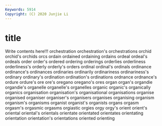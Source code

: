 ```yaml
---
Keywords: 5914
Copyright: (C) 2020 Junjie Li
---
```


# title

Write contents here!!!
orchestration
orchestration's 
orchestrations 
orchid 
orchid's 
orchids 
orcs 
ordain 
ordained 
ordaining 
ordains
ordeal 
ordeal's 
ordeals 
order 
order's 
ordered 
ordering 
orderings 
orderlies 
orderliness
orderliness's 
orderly 
orderly's 
orders 
ordinal 
ordinal's 
ordinals 
ordinance 
ordinance's 
ordinances
ordinaries 
ordinarily 
ordinariness 
ordinariness's 
ordinary 
ordinary's 
ordination 
ordination's 
ordinations 
ordnance
ordnance's 
ordure 
ordure's 
ore 
ore's 
oregano 
oregano's 
ores 
organ 
organ's
organdie 
organdie's 
organelle 
organelle's 
organelles 
organic 
organic's 
organically 
organics 
organisation
organisation's 
organisational 
organisations 
organise 
organised 
organiser 
organiser's 
organisers 
organises 
organising
organism 
organism's 
organisms 
organist 
organist's 
organists 
organs 
orgasm 
orgasm's 
orgasmic
orgasms 
orgiastic 
orgies 
orgy 
orgy's 
orient 
orient's 
oriental 
oriental's 
orientals
orientate 
orientated 
orientates 
orientating 
orientation 
orientation's 
orientations 
oriented 
orienting 
